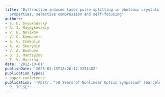 ```yaml
---
title: 'Diffraction-induced laser pulse splitting in photonic crystals: polarization
  properties, selective compression and self-focusing'
authors:
- S. E. Svyakhovsky
- A. I. Maydykovskiy
- V. B. Novikov
- V. O. Kompanets
- S. V. Chekalin
- A. A. Skorynin
- V. A. Bushuev
- B. I. Mantsyzov
- T. V. Murzina
date: '2012-10-01'
publishDate: '2025-03-15T18:26:12.325148Z'
publication_types:
- paper-conference
publication: '*Abstr. “50 Years of Nonlinear Optics Symposium” (barcelona, 2012),
  P. TP.SE*'
---
```

